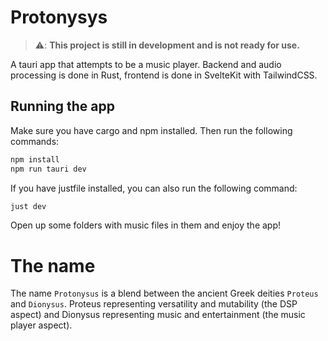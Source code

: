 # Protonysys

> ⚠️: **This project is still in development and is not ready for use.**

A tauri app that attempts to be a music player. Backend and audio processing is done in Rust, frontend is done in SvelteKit with TailwindCSS.

## Running the app

Make sure you have cargo and npm installed. Then run the following commands:
```bash
npm install
npm run tauri dev
```

If you have justfile installed, you can also run the following command:
```bash
just dev
```

Open up some folders with music files in them and enjoy the app!


# The name
The name `Protonysus` is a blend between the ancient Greek deities `Proteus` and `Dionysus`. Proteus representing versatility 
and mutability (the DSP aspect) and Dionysus representing music and entertainment (the music player aspect).